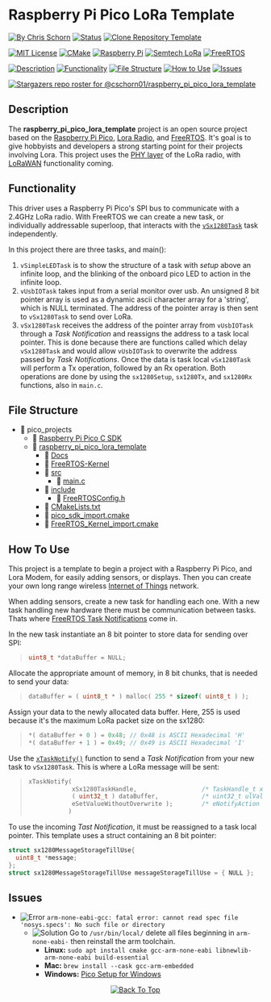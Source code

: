 # Raspberry Pi Pico LoRa Template

<!-- Emoji Cheat Sheet: https://github.com/ikatyang/emoji-cheat-sheet/blob/master/README.md -->

[![By Chris Schorn](https://img.shields.io/badge/Author-Chris_Schorn-FFFFFF?style=for-the-badge)](https://github.com/cschorn01)
[![Status](https://img.shields.io/badge/Status-working-FFFFFF?style=for-the-badge)](https://github.com/cschorn01/raspberry_pi_pico_lora_template/blob/9b8eda27daef9f655651284ecc0680a135ffd662/src/main.c#L1118C1-L1118C39)
[![Clone Repository Template](https://img.shields.io/badge/Clone_Repository_Template-FFFFFF?style=for-the-badge)](https://github.com/new?template_name=raspberry_pi_pico_lora_template&template_owner=cschorn01)

[![MIT License](https://img.shields.io/badge/License-MIT-A31B34?style=for-the-badge)](https://mit-license.org/)
[![CMake](https://img.shields.io/badge/CMake-%23008FBA.svg?style=for-the-badge&logo=cmake&logoColor=white)](https://cmake.org/)
[![Raspberry Pi](https://img.shields.io/badge/-RaspberryPi-C51A4A?style=for-the-badge&logo=Raspberry-Pi)](https://www.raspberrypi.com/products/raspberry-pi-pico/)
[![Semtech LoRa](https://img.shields.io/badge/LoRa-1CAEED?style=for-the-badge)](https://www.semtech.com/lora)
[![FreeRTOS](https://img.shields.io/badge/FreeRTOS-5CBA5B?style=for-the-badge)](https://www.freertos.org/)

[![Description](https://img.shields.io/badge/Description-FFFFFF?style=for-the-badge)](https://github.com/cschorn01/raspberry_pi_pico_lora_template/tree/main#description)
[![Functionality](https://img.shields.io/badge/Functionality-FFFFFF?style=for-the-badge)](https://github.com/cschorn01/raspberry_pi_pico_lora_template/tree/main#functionality)
[![File Structure](https://img.shields.io/badge/file_structure-FFFFFF?style=for-the-badge)](https://github.com/cschorn01/raspberry_pi_pico_lora_template/tree/main#file-structure)
[![How to Use](https://img.shields.io/badge/how_to_use-FFFFFF?style=for-the-badge)](https://github.com/cschorn01/raspberry_pi_pico_lora_template/tree/main#how-to-use)
[![Issues](https://img.shields.io/badge/issues-FFFFFF?style=for-the-badge)](https://github.com/cschorn01/raspberry_pi_pico_lora_template/blob/main/README.md#issues)

[![Stargazers repo roster for @cschorn01/raspberry_pi_pico_lora_template](https://reporoster.com/stars/cschorn01/raspberry_pi_pico_lora_template)](https://github.com/cschorn01/raspberry_pi_pico_lora_template/stargazers)

<!-- ![GitHub Contributors Image](https://contrib.rocks/image?repo=cschorn01/raspberry_pi_pico_lora_template) -->

<!-- [![Top Langs](https://github-readme-stats.vercel.app/api/top-langs/?username=cschorn01&layout=compact&theme=dark)](https://github.com/cschorn01/raspberry_pi_pico_lora_template) -->

## Description

The **raspberry_pi_pico_lora_template** project is an open source project based on the [Raspberry Pi Pico](https://www.raspberrypi.com/products/raspberry-pi-pico/), 
[Lora Radio](https://www.semtech.com/products/wireless-rf/lora-connect/sx1280), and [FreeRTOS](https://www.freertos.org/). It's goal is to give hobbyists and developers a strong starting point for their projects involving Lora. This project uses the [PHY layer](https://lora-developers.semtech.com/documentation/tech-papers-and-guides/lora-and-lorawan) of the LoRa radio, with [LoRaWAN](https://lora-developers.semtech.com/documentation/tech-papers-and-guides/lora-and-lorawan) functionality coming.

## Functionality

This driver uses a Raspberry Pi Pico's SPI bus to communicate with a 2.4GHz LoRa radio. With FreeRTOS we can create a new task, or individually addressable superloop, that interacts with the [`vSx1280Task`](https://github.com/cschorn01/raspberry_pi_pico_lora_template/blob/44e7e5acd0a1cb4129e875321e36d574b70024c7/src/main.c#L970C6-L970C6) task independently. 

In this project there are three tasks, and main():
1. `vSimpleLEDTask` is to show the structure of a task with *setup* above an infinite loop, and the blinking of the onboard pico LED to action in the infinite loop.
2. `vUsbIOTask` takes input from a serial monitor over usb. An unsigned 8 bit pointer array is used as a dynamic ascii character array for a 'string', which is NULL terminated. The address of the pointer array is then sent to `vSx1280Task` to send over LoRa.
3. `vSx1280Task` receives the address of the pointer array from `vUsbIOTask` through a *Task Notification* and reassigns the address to a task local pointer. This is done because there are functions called which delay `vSx1280Task` and would allow `vUsbIOTask` to overwrite the address passed by *Task Notifications*. Once the data is task local `vSx1280Task` will perform a Tx operation, followed by an Rx operation. Both operations are done by using the `sx1280Setup`, `sx1280Tx`, and `sx1280Rx` functions, also in `main.c`.

## File Structure

- :file_folder: pico_projects
  - :file_folder: [Raspberry Pi Pico C SDK](https://github.com/raspberrypi/pico-sdk)
  - :file_folder: [raspberry_pi_pico_lora_template](https://github.com/cschorn01/raspberry_pi_pico_lora_template/) 
    - :file_folder: [Docs](https://github.com/cschorn01/raspberry_pi_pico_lora_template/tree/main/docs)  
    - :file_folder: [FreeRTOS-Kernel](https://github.com/FreeRTOS/FreeRTOS-Kernel)
    - :file_folder: [src](https://github.com/cschorn01/raspberry_pi_pico_lora_template/tree/main/src)  
      - :page_facing_up: [main.c](https://github.com/cschorn01/raspberry_pi_pico_lora_template/blob/main/src/main.c)
    - :file_folder: [include](https://github.com/cschorn01/raspberry_pi_pico_lora_template/tree/main/include)
      - :page_facing_up: [FreeRTOSConfig.h](https://github.com/cschorn01/raspberry_pi_pico_lora_template/tree/main/include/FreeRTOSConfig.h)
    - :page_facing_up: [CMakeLists.txt](https://github.com/cschorn01/raspberry_pi_pico_lora_template/blob/main/CMakeLists.txt)  
    - :page_facing_up: [pico_sdk_import.cmake](https://github.com/cschorn01/raspberry_pi_pico_lora_template/blob/main/pico_sdk_import.cmake)
    - :page_facing_up: [FreeRTOS_Kernel_import.cmake](https://github.com/cschorn01/raspberry_pi_pico_lora_template/blob/main/FreeRTOS_Kernel_import.cmake)

## How To Use

This project is a template to begin a project with a Raspberry Pi Pico, and Lora Modem, for easily adding sensors, or displays.  Then you can create your own long range wireless [Internet of Things](https://en.wikipedia.org/wiki/Internet_of_things) network.  

When adding sensors, create a new task for handling each one. With a new task handling new hardware there must be communication between tasks. Thats where [FreeRTOS Task Notifications](https://www.freertos.org/RTOS-task-notifications.html) come in.

In the new task instantiate an 8 bit pointer to store data for sending over SPI:  

>```c
> uint8_t *dataBuffer = NULL;
> ```  
  
Allocate the appropriate amount of memory, in 8 bit chunks, that is needed to send your data:  
  
> ```c
> dataBuffer = ( uint8_t * ) malloc( 255 * sizeof( uint8_t ) );
> ```  
  
  
Assign your data to the newly allocated data buffer. Here, 255 is used because it's the maximum LoRa packet size on the sx1280:  
  
>```c
>*( dataBuffer + 0 ) = 0x48; // 0x48 is ASCII Hexadecimal 'H' 
>*( dataBuffer + 1 ) = 0x49; // 0x49 is ASCII Hexadecimal 'I'
>```

Use the [`xTaskNotify()`](https://www.freertos.org/xTaskNotify.html) function to send a *Task Notification* from your new task to `vSx1280Task`. This is where a LoRa message will be sent:

> ```c
> xTaskNotify(  
>             xSx1280TaskHandle,                  /* TaskHandle_t xTaskToNotify */  
>             ( uint32_t ) dataBuffer,            /* uint32_t ulValue (int)&buffer[0] */  
>             eSetValueWithoutOverwrite );        /* eNotifyAction eAction */  
>            )
> ```

To use the incoming *Tast Notification*, it must be reassigned to a task local pointer. This template uses a struct containing an 8 bit pointer:

```c
struct sx1280MessageStorageTillUse{
  uint8_t *message;
};
struct sx1280MessageStorageTillUse messageStorageTillUse = { NULL };
```

<!-- Forkers

[![Forkers repo roster for @cschorn01/raspberry_pi_pico_lora_template](https://reporoster.com/forks/cschorn01/raspberry_pi_pico_lora_template)](https://github.com/cschorn01/raspberry_pi_pico_lora_template/network/members) -->

## Issues

- ![Error](https://img.shields.io/badge/Error-A31B34?style=for-the-badge) `arm-none-eabi-gcc: fatal error: cannot read spec file 'nosys.specs': No such file or directory`
  - ![Solution](https://img.shields.io/badge/Solution-5CBA5B?style=for-the-badge) Go to `/usr/bin/local/` delete all files beginning in `arm-none-eabi-` then reinstall the arm toolchain.
    - **Linux:** `sudo apt install cmake gcc-arm-none-eabi libnewlib-arm-none-eabi build-essential`
    - **Mac:** `brew install --cask gcc-arm-embedded`
    - **Windows:** [Pico Setup for Windows](https://github.com/raspberrypi/pico-setup-windows)

<div align="center" dir="auto">
  <a href="https://github.com/cschorn01/raspberry_pi_pico_lora_template">
    <img src="https://img.shields.io/badge/Back_To_Top-FFFFFF?style=for-the-badge" alt="Back To Top">
  </a>
</div>
